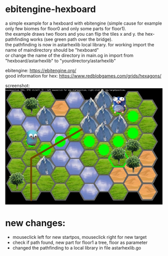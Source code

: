 # ebitengine-hexboard

a simple example for a hexboard with ebitengine (simple cause for example only few biomes for floor0 and only some parts for floor1).    
the example draws two floors and you can flip the tiles x and y.  the hex-pathfinding works (see green path over the bridge).    
the pathfinding is now in astarhexlib local library. for working import the name of maindirectory should be "hexboard"      
or change the name of the directory in main.og in import from "hexboard/astarhexlib" to "yourdirectory/astarhexlib"        

ebitengine: https://ebitengine.org/    
good information for hex: https://www.redblobgames.com/grids/hexagons/    

screenshot:    
![Pic1](screenshotsmall.jpg)

# new changes:     
- mouseclick left for new startpos, mouseclick right for new target
- check if path found, new part for floor1 a tree, floor as parameter
- changed the pathfinding to a local library in file astarhexlib.go    
  
  
    
  
